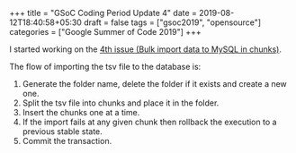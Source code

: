 +++
title = "GSoC Coding Period Update 4"
date = 2019-08-12T18:40:58+05:30
draft = false
tags = ["gsoc2019", "opensource"]
categories = ["Google Summer of Code 2019"]
+++

I started working on the [4th issue (Bulk import data to MySQL in chunks)](https://phabricator.wikimedia.org/T211980).

The flow of importing the tsv file to the database is:

1. Generate the folder name, delete the folder if it exists and create a new one.
2. Split the tsv file into chunks and place it in the folder.
3. Insert the chunks one at a time.
4. If the import fails at any given chunk then rollback the execution to a previous stable state.
5. Commit the transaction.
